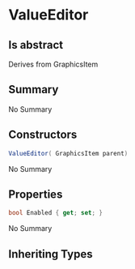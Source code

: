 # ValueEditor

## Is abstract
Derives from GraphicsItem

## Summary

No Summary
## Constructors

```c#
ValueEditor( GraphicsItem parent) 
```
No Summary
## Properties

```c#
bool Enabled { get; set; } 
```
No Summary
## Inheriting Types

